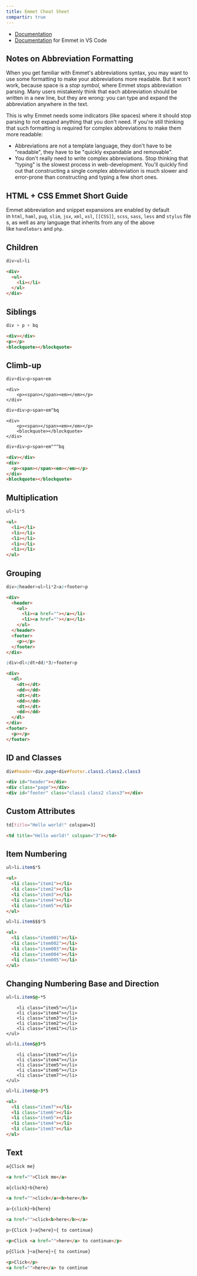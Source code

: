 ```yaml
---
title: Emmet Cheat Sheet
compartir: true
---
```

- [Documentation](https://docs.emmet.io/)
- [Documentation](https://code.visualstudio.com/docs/editor/emmet) for Emmet in VS Code

## Notes on Abbreviation Formatting

When you get familiar with Emmet's abbreviations syntax, you may want to use some formatting to make your abbreviations more readable. But it won't work, because space is a *stop symbol,* where Emmet stops abbreviation parsing. Many users mistakenly think that each abbreviation should be written in a new line, but they are wrong: you can type and expand the abbreviation anywhere in the text.

This is why Emmet needs some indicators (like spaces) where it should stop parsing to not expand anything that you don't need. If you're still thinking that such formatting is required for complex abbreviations to make them more readable:

- Abbreviations are not a template language, they don't have to be "readable", they have to be "quickly expandable and removable".
- You don't really need to write complex abbreviations. Stop thinking that "typing" is the slowest process in web-development. You'll quickly find out that constructing a single complex abbreviation is much slower and error-prone than constructing and typing a few short ones.

## HTML + CSS Emmet Short Guide

Emmet abbreviation and snippet expansions are enabled by default in `html`, `haml`, `pug`, `slim`, `jsx`, `xml`, `xsl`, `[[CSS]]`, `scss`, `sass`, `less` and `stylus` files, as well as any language that inherits from any of the above like `handlebars` and `php`.

## Children

```css
div>ul>li
```

```html
<div>
  <ul>
    <li></li>
  </ul>
</div>
```

## Siblings

```css
div + p + bq
```

```html
<div></div>
<p></p>
<blockquote></blockquote>
```

## Climb-up

```css
div+div>p>span+em
```

```html<div></div>
<div>
    <p><span></span><em></em></p>
</div>
```

```css
div+div>p>span+em^bq
```

```html<div></div>
<div>
    <p><span></span><em></em></p>
    <blockquote></blockquote>
</div>
```

```css
div+div>p>span+em^^^bq
```

```html
<div></div>
<div>
  <p><span></span><em></em></p>
</div>
<blockquote></blockquote>
```

## Multiplication

```css
ul>li*5
```

```html
<ul>
  <li></li>
  <li></li>
  <li></li>
  <li></li>
  <li></li>
</ul>
```

## Grouping

```css
div>(header>ul>li*2>a)+footer>p
```

```html
<div>
  <header>
    <ul>
      <li><a href=""></a></li>
      <li><a href=""></a></li>
    </ul>
  </header>
  <footer>
    <p></p>
  </footer>
</div>
```

```css
(div>dl>(dt+dd)*3)+footer>p
```

```html
<div>
  <dl>
    <dt></dt>
    <dd></dd>
    <dt></dt>
    <dd></dd>
    <dt></dt>
    <dd></dd>
  </dl>
</div>
<footer>
  <p></p>
</footer>
```

## ID and Classes

```css
div#header+div.page+div#footer.class1.class2.class3
```

```html
<div id="header"></div>
<div class="page"></div>
<div id="footer" class="class1 class2 class3"></div>
```

## Custom Attributes

```css
td[title="Hello world!" colspan=3]
```

```html
<td title="Hello world!" colspan="3"></td>
```

## Item Numbering

```css
ul>li.item$*5
```

```html
<ul>
  <li class="item1"></li>
  <li class="item2"></li>
  <li class="item3"></li>
  <li class="item4"></li>
  <li class="item5"></li>
</ul>
```

```css
ul>li.item$$$*5
```

```html
<ul>
  <li class="item001"></li>
  <li class="item002"></li>
  <li class="item003"></li>
  <li class="item004"></li>
  <li class="item005"></li>
</ul>
```

## Changing Numbering Base and Direction

```css
ul>li.item$@-*5
```

```html<ul>
    <li class="item5"></li>
    <li class="item4"></li>
    <li class="item3"></li>
    <li class="item2"></li>
    <li class="item1"></li>
</ul>
```

```css
ul>li.item$@3*5
```

```html<ul>
    <li class="item3"></li>
    <li class="item4"></li>
    <li class="item5"></li>
    <li class="item6"></li>
    <li class="item7"></li>
</ul>
```

```css
ul>li.item$@-3*5
```

```html
<ul>
  <li class="item7"></li>
  <li class="item6"></li>
  <li class="item5"></li>
  <li class="item4"></li>
  <li class="item3"></li>
</ul>
```

## Text

```css
a{Click me}
```

```html
<a href="">Click me</a>
```

```css
a{click}+b{here}
```

```html
<a href="">click</a><b>here</b>
```

```css
a>{click}+b{here}
```

```html
<a href="">click<b>here</b></a>
```

```css
p>{Click }+a{here}+{ to continue}
```

```html
<p>Click <a href="">here</a> to continue</p>
```

```css
p{Click }+a{here}+{ to continue}
```

```html
<p>Click</p>
<a href="">here</a> to continue
```
